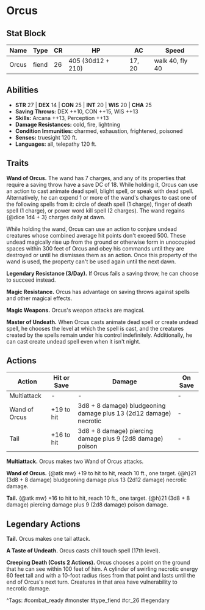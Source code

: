 # Orcus

## Stat Block

| Name | Type | CR | HP | AC | Speed |
|------|------|----|----|----|-------|
| Orcus | fiend | 26 | 405 (30d12 + 210) | 17, 20 | walk 40, fly 40 |

## Abilities

- **STR** 27 | **DEX** 14 | **CON** 25 | **INT** 20 | **WIS** 20 | **CHA** 25
- **Saving Throws:** DEX ++10, CON ++15, WIS ++13  
- **Skills:** Arcana ++13, Perception ++13  
- **Damage Resistances:** cold, fire, lightning  
- **Condition Immunities:** charmed, exhaustion, frightened, poisoned  
- **Senses:** truesight 120 ft.  
- **Languages:** all, telepathy 120 ft.

## Traits

**Wand of Orcus.** The wand has 7 charges, and any of its properties that require a saving throw have a save DC of 18. While holding it, Orcus can use an action to cast animate dead spell, blight spell, or speak with dead spell. Alternatively, he can expend 1 or more of the wand's charges to cast one of the following spells from it: circle of death spell (1 charge), finger of death spell (1 charge), or power word kill spell (2 charges). The wand regains {@dice 1d4 + 3} charges daily at dawn.

While holding the wand, Orcus can use an action to conjure undead creatures whose combined average hit points don't exceed 500. These undead magically rise up from the ground or otherwise form in unoccupied spaces within 300 feet of Orcus and obey his commands until they are destroyed or until he dismisses them as an action. Once this property of the wand is used, the property can't be used again until the next dawn.

**Legendary Resistance (3/Day).** If Orcus fails a saving throw, he can choose to succeed instead.

**Magic Resistance.** Orcus has advantage on saving throws against spells and other magical effects.

**Magic Weapons.** Orcus's weapon attacks are magical.

**Master of Undeath.** When Orcus casts animate dead spell or create undead spell, he chooses the level at which the spell is cast, and the creatures created by the spells remain under his control indefinitely. Additionally, he can cast create undead spell even when it isn't night.


## Actions

| Action | Hit or Save | Damage | On Save |
|--------|--------------|--------|----------|
| Multiattack | - | - | - |
| Wand of Orcus | +19 to hit | 3d8 + 8 damage) bludgeoning damage plus 13 (2d12 damage) necrotic | - |
| Tail | +16 to hit | 3d8 + 8 damage) piercing damage plus 9 (2d8 damage) poison | - |

**Multiattack.** Orcus makes two Wand of Orcus attacks.

**Wand of Orcus.** {@atk mw} +19 to hit to hit, reach 10 ft., one target. {@h}21 (3d8 + 8 damage) bludgeoning damage plus 13 (2d12 damage) necrotic damage.

**Tail.** {@atk mw} +16 to hit to hit, reach 10 ft., one target. {@h}21 (3d8 + 8 damage) piercing damage plus 9 (2d8 damage) poison damage.

## Legendary Actions

**Tail.** Orcus makes one tail attack.

**A Taste of Undeath.** Orcus casts chill touch spell (17th level).

**Creeping Death (Costs 2 Actions).** Orcus chooses a point on the ground that he can see within 100 feet of him. A cylinder of swirling necrotic energy 60 feet tall and with a 10-foot radius rises from that point and lasts until the end of Orcus's next turn. Creatures in that area have vulnerability to necrotic damage.



^Tags: #combat_ready #monster #type_fiend #cr_26 #legendary